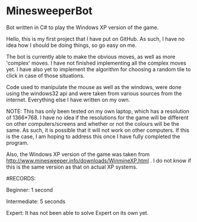 # MinesweeperBot
Bot written in C# to play the Windows XP version of the game.

Hello, this is my first project that I have put on GitHub. As such, I have no idea how I should be doing things, so go easy on me.

The bot is currently able to make the obvious moves, as well as more 'complex' moves. I have not finished implementing all the complex moves yet. I have also yet to implement the algorithm for choosing a random tile to click in case of those situations.

Code used to manipulate the mouse as well as the windows, were done using the windows32 api and were taken from various sources from 
the internet. Everything else I have written on my own.

NOTE: This has only been tested on my own laptop, which has a resolution of 1366*768. I have no idea if the resolutions for the game
will be different on other computers/screens and whether or not the colours will be the same. As such, it is possible that it will not 
work on other computers. If this is the case, I am hoping to address this once I have fully completed the program. 

Also, the Windows XP version of the game was taken from http://www.minesweeper.info/downloads/WinmineXP.html . I do not know if this
is the same version as that on actual XP systems.

#RECORDS:

Beginner: 1 second

Intermediate: 5 seconds

Expert: It has not been able to solve Expert on its own yet.
